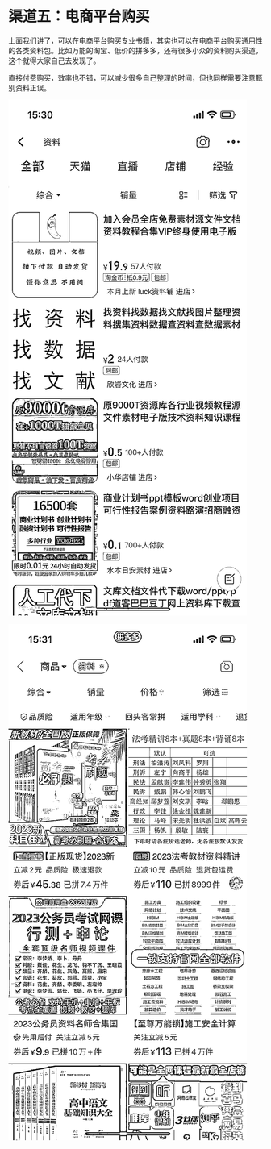 # 渠道五：电商平台购买

上面我们讲了，可以在电商平台购买专业书籍，其实也可以在电商平台购买通用性的各类资料包。比如万能的淘宝、低价的拼多多，还有很多小众的资料购买渠道，这个就得大家自己去发现了。

直接付费购买，效率也不错，可以减少很多自己整理的时间，但也同样需要注意甄别资料正误。

![](img/143b7a0586128d96fd8e0c44799d032f.png)

![](img/d063a2b557f6b6c60dcf6ce3247bc898.png)